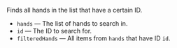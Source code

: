 Finds all hands in the list that have a certain ID.

   - `hands` — The list of hands to search in.
   - `id` — The ID to search for. 
   - `filteredHands` — All items from `hands` that have ID `id`.
